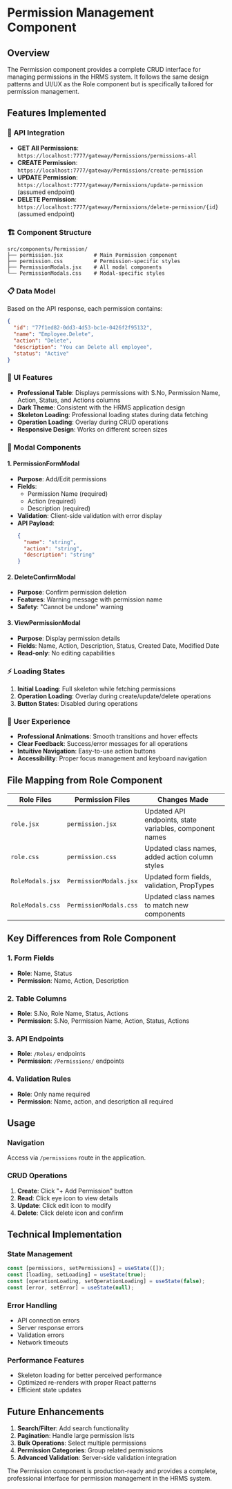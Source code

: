 # Permission Management Component

## Overview
The Permission component provides a complete CRUD interface for managing permissions in the HRMS system. It follows the same design patterns and UI/UX as the Role component but is specifically tailored for permission management.

## Features Implemented

### 🎯 **API Integration**
- **GET All Permissions**: `https://localhost:7777/gateway/Permissions/permissions-all`
- **CREATE Permission**: `https://localhost:7777/gateway/Permissions/create-permission`
- **UPDATE Permission**: `https://localhost:7777/gateway/Permissions/update-permission` (assumed endpoint)
- **DELETE Permission**: `https://localhost:7777/gateway/Permissions/delete-permission/{id}` (assumed endpoint)

### 🏗️ **Component Structure**
```
src/components/Permission/
├── permission.jsx          # Main Permission component
├── permission.css          # Permission-specific styles
├── PermissionModals.jsx    # All modal components
└── PermissionModals.css    # Modal-specific styles
```

### 📋 **Data Model**
Based on the API response, each permission contains:
```json
{
  "id": "77f1ed82-0dd3-4d53-bc1e-0426f2f95132",
  "name": "Employee.Delete",
  "action": "Delete",
  "description": "You can Delete all employee",
  "status": "Active"
}
```

### 🎨 **UI Features**
- **Professional Table**: Displays permissions with S.No, Permission Name, Action, Status, and Actions columns
- **Dark Theme**: Consistent with the HRMS application design
- **Skeleton Loading**: Professional loading states during data fetching
- **Operation Loading**: Overlay during CRUD operations
- **Responsive Design**: Works on different screen sizes

### 🔧 **Modal Components**

#### 1. **PermissionFormModal**
- **Purpose**: Add/Edit permissions
- **Fields**:
  - Permission Name (required)
  - Action (required)
  - Description (required)
- **Validation**: Client-side validation with error display
- **API Payload**:
  ```json
  {
    "name": "string",
    "action": "string",
    "description": "string"
  }
  ```

#### 2. **DeleteConfirmModal**
- **Purpose**: Confirm permission deletion
- **Features**: Warning message with permission name
- **Safety**: "Cannot be undone" warning

#### 3. **ViewPermissionModal**
- **Purpose**: Display permission details
- **Fields**: Name, Action, Description, Status, Created Date, Modified Date
- **Read-only**: No editing capabilities

### ⚡ **Loading States**
1. **Initial Loading**: Full skeleton while fetching permissions
2. **Operation Loading**: Overlay during create/update/delete operations
3. **Button States**: Disabled during operations

### 🎯 **User Experience**
- **Professional Animations**: Smooth transitions and hover effects
- **Clear Feedback**: Success/error messages for all operations
- **Intuitive Navigation**: Easy-to-use action buttons
- **Accessibility**: Proper focus management and keyboard navigation

## File Mapping from Role Component

| Role Files | Permission Files | Changes Made |
|------------|------------------|--------------|
| `role.jsx` | `permission.jsx` | Updated API endpoints, state variables, component names |
| `role.css` | `permission.css` | Updated class names, added action column styles |
| `RoleModals.jsx` | `PermissionModals.jsx` | Updated form fields, validation, PropTypes |
| `RoleModals.css` | `PermissionModals.css` | Updated class names to match new components |

## Key Differences from Role Component

### 1. **Form Fields**
- **Role**: Name, Status
- **Permission**: Name, Action, Description

### 2. **Table Columns**
- **Role**: S.No, Role Name, Status, Actions
- **Permission**: S.No, Permission Name, Action, Status, Actions

### 3. **API Endpoints**
- **Role**: `/Roles/` endpoints
- **Permission**: `/Permissions/` endpoints

### 4. **Validation Rules**
- **Role**: Only name required
- **Permission**: Name, action, and description all required

## Usage

### Navigation
Access via `/permissions` route in the application.

### CRUD Operations
1. **Create**: Click "+ Add Permission" button
2. **Read**: Click eye icon to view details
3. **Update**: Click edit icon to modify
4. **Delete**: Click delete icon and confirm

## Technical Implementation

### State Management
```javascript
const [permissions, setPermissions] = useState([]);
const [loading, setLoading] = useState(true);
const [operationLoading, setOperationLoading] = useState(false);
const [error, setError] = useState(null);
```

### Error Handling
- API connection errors
- Server response errors
- Validation errors
- Network timeouts

### Performance Features
- Skeleton loading for better perceived performance
- Optimized re-renders with proper React patterns
- Efficient state updates

## Future Enhancements
1. **Search/Filter**: Add search functionality
2. **Pagination**: Handle large permission lists
3. **Bulk Operations**: Select multiple permissions
4. **Permission Categories**: Group related permissions
5. **Advanced Validation**: Server-side validation integration

The Permission component is production-ready and provides a complete, professional interface for permission management in the HRMS system.
